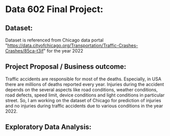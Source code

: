 # Data 602 Final Project:

## Dataset:
   Dataset is referenced from Chicago data portal "https://data.cityofchicago.org/Transportation/Traffic-Crashes-Crashes/85ca-t3if" for the year 2022
   
## Project Proposal / Business outcome:
  Traffic accidents are responsible for most of the deaths. Especially, in USA there are millions of deaths reported every year. Injuries during the accident depends on the several aspects like road conditions, weather conditions, road defects, speed limit, device conditions and light conditions in particular street. So, I am working on the dataset of Chicago for prediction of injuries and no injuries during traffic accidents due to various conditions in the year 2022. 

## Exploratory Data Analysis:
   

